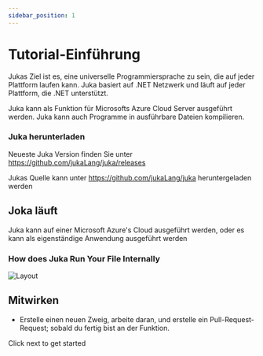 ```yaml
---
sidebar_position: 1
---
```


# Tutorial-Einführung

Jukas Ziel ist es, eine universelle Programmiersprache zu sein, die auf jeder Plattform laufen kann. Juka basiert auf .NET Netzwerk und läuft auf jeder Plattform, die .NET unterstützt.

Juka kann als Funktion für Microsofts Azure Cloud Server ausgeführt werden. Juka kann auch Programme in ausführbare Dateien kompilieren.


### Juka herunterladen
Neueste Juka Version finden Sie unter https://github.com/jukaLang/juka/releases

Jukas Quelle kann unter https://github.com/jukaLang/juka heruntergeladen werden

## Joka läuft
Juka kann auf einer Microsoft Azure's Cloud ausgeführt werden, oder es kann als eigenständige Anwendung ausgeführt werden

### How does Juka Run Your File Internally
![Layout](/img/Runtime.png)

## Mitwirken
- Erstelle einen neuen Zweig, arbeite daran, und erstelle ein Pull-Request-Request; sobald du fertig bist an der Funktion.

Click next to get started